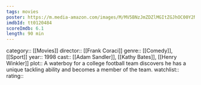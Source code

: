 ```yaml
---
tags: movies
poster: https://m.media-amazon.com/images/M/MV5BNzJmZDZlMGItZGJhOC00Y2NjLTljNzctMDg5YmQ1NzU3NzYzL2ltYWdlXkEyXkFqcGdeQXVyMTQxNzMzNDI@._V1_SX300.jpg
imdbId: tt0120484
scoreImdb: 6.1
length: 90 min
---
```


category:: [[Movies]]
director:: [[Frank Coraci]]
genre:: [[Comedy]], [[Sport]]
year:: 1998
cast:: [[Adam Sandler]], [[Kathy Bates]], [[Henry Winkler]]
plot:: A waterboy for a college football team discovers he has a unique tackling ability and becomes a member of the team.
watchlist::
rating::
